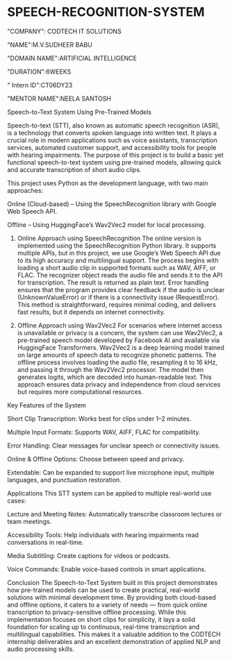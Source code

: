 # SPEECH-RECOGNITION-SYSTEM

"COMPANY": CODTECH IT SOLUTIONS

"NAME":M.V.SUDHEER BABU

"DOMAIN NAME":ARTIFICIAL INTELLIGENCE

"DURATION":6WEEKS

" Intern ID":CT06DY23

"MENTOR NAME":NEELA SANTOSH

Speech-to-Text System Using Pre-Trained Models

Speech-to-text (STT), also known as automatic speech recognition (ASR), is a technology that converts spoken language into written text. It plays a crucial role in modern applications such as voice assistants, transcription services, automated customer support, and accessibility tools for people with hearing impairments. The purpose of this project is to build a basic yet functional speech-to-text system using pre-trained models, allowing quick and accurate transcription of short audio clips.

This project uses Python as the development language, with two main approaches:

Online (Cloud-based) – Using the SpeechRecognition library with Google Web Speech API.

Offline – Using HuggingFace’s Wav2Vec2 model for local processing.

1. Online Approach using SpeechRecognition
The online version is implemented using the SpeechRecognition Python library. It supports multiple APIs, but in this project, we use Google’s Web Speech API due to its high accuracy and multilingual support. The process begins with loading a short audio clip in supported formats such as WAV, AIFF, or FLAC. The recognizer object reads the audio file and sends it to the API for transcription. The result is returned as plain text. Error handling ensures that the program provides clear feedback if the audio is unclear (UnknownValueError) or if there is a connectivity issue (RequestError). This method is straightforward, requires minimal coding, and delivers fast results, but it depends on internet connectivity.

2. Offline Approach using Wav2Vec2
For scenarios where internet access is unavailable or privacy is a concern, the system can use Wav2Vec2, a pre-trained speech model developed by Facebook AI and available via HuggingFace Transformers. Wav2Vec2 is a deep learning model trained on large amounts of speech data to recognize phonetic patterns. The offline process involves loading the audio file, resampling it to 16 kHz, and passing it through the Wav2Vec2 processor. The model then generates logits, which are decoded into human-readable text. This approach ensures data privacy and independence from cloud services but requires more computational resources.

Key Features of the System

Short Clip Transcription: Works best for clips under 1–2 minutes.

Multiple Input Formats: Supports WAV, AIFF, FLAC for compatibility.

Error Handling: Clear messages for unclear speech or connectivity issues.

Online & Offline Options: Choose between speed and privacy.

Extendable: Can be expanded to support live microphone input, multiple languages, and punctuation restoration.

Applications
This STT system can be applied to multiple real-world use cases:

Lecture and Meeting Notes: Automatically transcribe classroom lectures or team meetings.

Accessibility Tools: Help individuals with hearing impairments read conversations in real-time.

Media Subtitling: Create captions for videos or podcasts.

Voice Commands: Enable voice-based controls in smart applications.

Conclusion
The Speech-to-Text System built in this project demonstrates how pre-trained models can be used to create practical, real-world solutions with minimal development time. By providing both cloud-based and offline options, it caters to a variety of needs — from quick online transcription to privacy-sensitive offline processing. While this implementation focuses on short clips for simplicity, it lays a solid foundation for scaling up to continuous, real-time transcription and multilingual capabilities. This makes it a valuable addition to the CODTECH internship deliverables and an excellent demonstration of applied NLP and audio processing skills.

